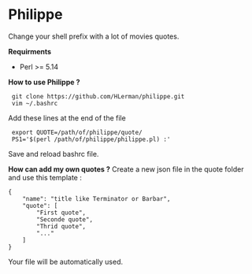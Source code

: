 # Philippe

Change your shell prefix with a lot of movies quotes.

**Requirments**

 - Perl >= 5.14

**How to use Philippe ?**

     git clone https://github.com/HLerman/philippe.git
     vim ~/.bashrc

Add these lines at the end of the file

     export QUOTE=/path/of/philippe/quote/
     PS1='$(perl /path/of/philippe/philippe.pl) :'

Save and reload bashrc file.  

**How can add my own quotes ?**
Create a new json file in the quote folder and use this template :

    {
        "name": "title like Terminator or Barbar",
        "quote": [
            "First quote",
            "Seconde quote",
            "Thrid quote",
            "..."
        ]
    }

Your file will be automatically used.
